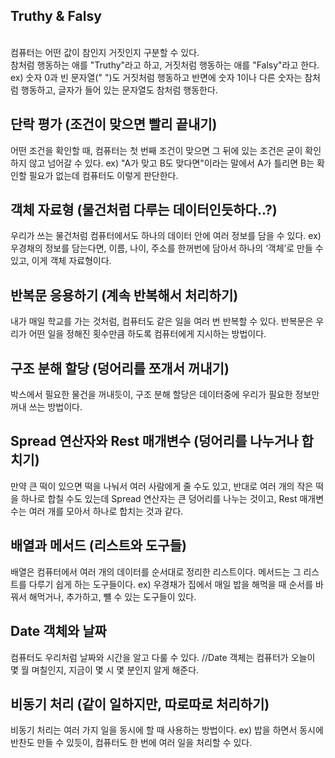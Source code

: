 Truthy & Falsy
---------------------------------------

<br/>컴퓨터는 어떤 값이 참인지 거짓인지 구분할 수 있다.
<br/>참처럼 행동하는 애를 "Truthy"라고 하고, 거짓처럼 행동하는 애를 "Falsy"라고 한다.
<br/>ex) 숫자 0과 빈 문자열(" ")도 거짓처럼 행동하고 반면에 숫자 1이나 다른 숫자는 참처럼 행동하고, 글자가 들어 있는 문자열도 참처럼 행동한다.

단락 평가 (조건이 맞으면 빨리 끝내기)
-------------------------------------

어떤 조건을 확인할 때, 컴퓨터는 첫 번째 조건이 맞으면 그 뒤에 있는 조건은 굳이 확인하지 않고 넘어갈 수 있다.
ex) "A가 맞고 B도 맞다면"이라는 말에서 A가 틀리면 B는 확인할 필요가 없는데 컴퓨터도 이렇게 판단한다.

객체 자료형 (물건처럼 다루는 데이터인듯하다..?)
-----------------------------------

우리가 쓰는 물건처럼 컴퓨터에서도 하나의 데이터 안에 여러 정보를 담을 수 있다.
ex) 우경채의 정보를 담는다면, 이름, 나이, 주소를 한꺼번에 담아서 하나의 ‘객체’로 만들 수 있고, 이게 객체 자료형이다.

반복문 응용하기 (계속 반복해서 처리하기)
----------------------------------------
내가 매일 학교를 가는 것처럼, 컴퓨터도 같은 일을 여러 번 반복할 수 있다.
   반복문은 우리가 어떤 일을 정해진 횟수만큼 하도록 컴퓨터에게 지시하는 방법이다.
   
구조 분해 할당 (덩어리를 쪼개서 꺼내기)
--------------------------------------
박스에서 필요한 물건을 꺼내듯이, 구조 분해 할당은 데이터중에 우리가 필요한 정보만 꺼내 쓰는 방법이다.


Spread 연산자와 Rest 매개변수 (덩어리를 나누거나 합치기)
----------------------------------------
만약 큰 떡이 있으면 떡을 나눠서 여러 사람에게 줄 수도 있고, 반대로 여러 개의 작은 떡을 하나로 합칠 수도 있는데 
  Spread 연산자는 큰 덩어리를 나누는 것이고, Rest 매개변수는 여러 개를 모아서 하나로 합치는 것과 같다.
  
배열과 메서드 (리스트와 도구들)
-------------------------------
배열은 컴퓨터에서 여러 개의 데이터를 순서대로 정리한 리스트이다.
  메서드는 그 리스트를 다루기 쉽게 하는 도구들이다.
  ex) 우경채가 집에서 매일 밥을 해먹을 때 순서를 바꿔서 해먹거나, 추가하고, 뺼 수 있는 도구들이 있다.
  
Date 객체와 날짜
-------------------------------------
컴퓨터도 우리처럼 날짜와 시간을 알고 다룰 수 있다.
//Date 객체는 컴퓨터가 오늘이 몇 월 며칠인지, 지금이 몇 시 몇 분인지 알게 해준다.
  

비동기 처리 (같이 일하지만, 따로따로 처리하기)
---------------------------------------------
비동기 처리는 여러 가지 일을 동시에 할 때 사용하는 방법이다.
  ex) 밥을 하면서 동시에 반찬도 만들 수 있듯이, 컴퓨터도 한 번에 여러 일을 처리할 수 있다.
